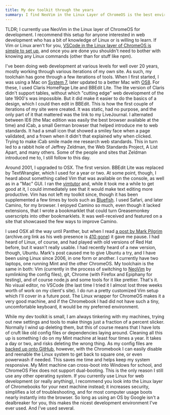 ```yaml
---
title: My dev toolkit through the years
summary: I find NeoVim in the Linux Layer of ChromeOS is the best enviroment for me. I explain why, as ell as offering a great alternative if Vim or Linux aren't for you.
---
```


TLDR; I currently use NeoVim in the Linux layer of ChromeOS for development. I recommend this setup for anyone interested in web development who has a bit of knowledge of Linux or is willing to learn. If Vim or Linux aren't for you, [VSCode in the Linux layer of ChromeOS is simple to set up](https://code.visualstudio.com/blogs/2020/12/03/chromebook-get-started), and once you are done you shouldn't need to bother with knowing any Linux commands (other than for stuff like npm).

I've been doing web development at various levels for well over 20 years, mostly working through various iterations of my own site. As such, my toolchain has gone through a few iterations of tools. When I first started, I was using a Mac on [System 7](https://system7.app/), later updated to a better Mac with [OS8](https://macos8.app/). For these, I used Claris HomePage Lite and BBEdit Lite. The lite version of Claris didn't support tables, without which "cutting edge" web development of the late 1900's was impossible. But it did make it easier to do the basics of a design, which I could then edit in BBEdit. This is how the first couple of iterations of my site were created. It was static, had no purpose, and the only part of it that mattered was the link to my LiveJournal. I alternated between IE6 (the Mac edition was easily the best browser available at the time) and iCab, a small German browser that helped introduce me to web standards. It had a small icon that showed a smiley face when a page validated, and a frown when it didn't that explained why when clicked. Trying to make iCab smile made me research web standards. This in turn led to a rabbit hole of Jeffrey Zeldman, the Web Standards Project, A List Apart, and many others. Some of the people and sites that Zeldman introduced me to, I still follow to this day.

Around 2001, I upgraded to OSX. The first version. BBEdit Lite was replaced by TextWrangler, which I used for a year or two. At some point, though, I heard about something called Vim that was available on the console, as well as in a "Mac" GUI. I ran the [vimtutor](https://remarkablemark.org/vimtutor/) and, while it took me a while to get good at it, I could immediately see that it would make text editing more productive. Vim has not left my toolkit since, though it has been supplemented a few times by tools such as [Bluefish](https://bluefish.openoffice.nl/). I used Safari, and later Camino, for my browser. I enjoyed Camino so much, even though it lacked extensions, that I wrote a bookmarklet that could turn Greasemonkey userscripts into other bookmarklets. It was well-received and featured on a site that showcased the few ways to improve Camino.

I used OSX all the way until Panther, but when I read [a post by Mark Pilgrim](https://web.archive.org/web/20060815001139/http://diveintomark.org/archives/2006/06/02/when-the-bough-breaks) (archive.org link as his web presence is [410 gone](https://www.hanselman.com/blog/410-gone-thoughts-on-mark-diveintomark-pilgrims-and-whys-infosuicides)) it gave me pause. I had heard of Linux, of course, and had played with old versions of Red Hat before, but it wasn't really usable. I had recently heard of a new version, though, Ubuntu. Mark's post caused me to give Ubuntu a try, and I have been using Linux since 2006, in one form or another. I currently have two laptops, one running Mint and the other ChromeOS. My toolchain is the same in both: Vim (currently in the process of switching to [NeoVim](https://neovim.io) by symlinking the config files), git, Chrome (with Firefox and Epiphany for testing), and of course node.js and some tools for it like prettier. That's it. No visual editor, no VSCode (the last time I tried it I almost lost three weeks worth of work on my client's site). I do run a pretty customized Vim setup which I'll cover in a future post. The Linux wrapper for ChromeOS makes it a very good machine, and if the Chromebook I had did not have such a tiny, uncomfortable keyboard, it would be my preferred environment.

While my dev toolkit is small, I am always tinkering with my machines, trying out new settings and tools to make things just a fraction of a percent slicker. Normally I wind up deleting them, but this of course means that I have lots of cruft like old config files or dependencies laying around. Cleaning all this up is something I do on my Mint machine at least four times a year. It takes a day or two, and risks deleting the wrong thing. As my config files are [backed up onto GitHub](https://github.com/joshsurber/.files), however, with the Chromebook I can easily disable and reenable the Linux system to get back to square one, or even powerwash if needed. This saves me time and helps keep my system responsive. My Mint machine can cross-boot into Windows for school, and ChromeOS Flex does not support dual-booting. This is the only reason I still use any other operating system. If you currently use Linux for web development (or really anything), I recommend you look into the Linux layer of Chromebooks for your next machine instead; it increases security, simplifies a lot of troubleshooting, and for most computer usage boots nearly instantly into the browser. So long as using an OS by Google isn't a dealbreaker for you, this makes the nicest development environment I've ever used. And I've used several.
